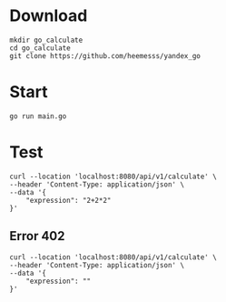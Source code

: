 # Download
```
mkdir go_calculate
cd go_calculate
git clone https://github.com/heemesss/yandex_go
```
# Start
```
go run main.go
```

# Test
```
curl --location 'localhost:8080/api/v1/calculate' \
--header 'Content-Type: application/json' \
--data '{
    "expression": "2+2*2"
}'
```
## Error 402
```
curl --location 'localhost:8080/api/v1/calculate' \
--header 'Content-Type: application/json' \
--data '{
    "expression": ""
}'
```
